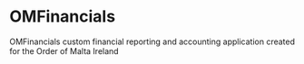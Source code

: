 # OMFinancials
OMFinancials custom financial reporting and accounting application created for the Order of Malta Ireland

